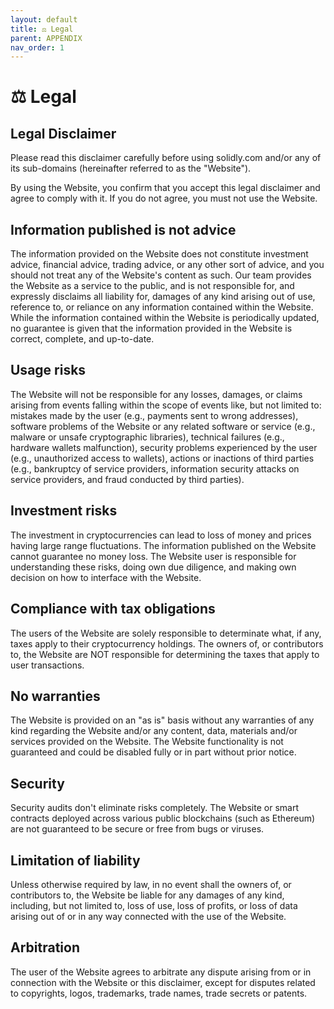 ```yaml
---
layout: default
title: ⚖️ Legal
parent: APPENDIX
nav_order: 1
---
```


# ⚖️ Legal

## Legal Disclaimer

Please read this disclaimer carefully before using solidly.com and/or any of its sub-domains (hereinafter referred to as the "Website").

By using the Website, you confirm that you accept this legal disclaimer and agree to comply with it. If you do not agree, you must not use the Website.

## Information published is not advice

The information provided on the Website does not constitute investment advice, financial advice, trading advice, or any other sort of advice, and you should not treat any of the Website's content as such. Our team provides the Website as a service to the public, and is not responsible for, and expressly disclaims all liability for, damages of any kind arising out of use, reference to, or reliance on any information contained within the Website. While the information contained within the Website is periodically updated, no guarantee is given that the information provided in the Website is correct, complete, and up-to-date.

## Usage risks

The Website will not be responsible for any losses, damages, or claims arising from events falling within the scope of events like, but not limited to: mistakes made by the user (e.g., payments sent to wrong addresses), software problems of the Website or any related software or service (e.g., malware or unsafe cryptographic libraries), technical failures (e.g., hardware wallets malfunction), security problems experienced by the user (e.g., unauthorized access to wallets), actions or inactions of third parties (e.g., bankruptcy of service providers, information security attacks on service providers, and fraud conducted by third parties).

## Investment risks

The investment in cryptocurrencies can lead to loss of money and prices having large range fluctuations. The information published on the Website cannot guarantee no money loss. The Website user is responsible for understanding these risks, doing own due diligence, and making own decision on how to interface with the Website.

## Compliance with tax obligations

The users of the Website are solely responsible to determinate what, if any, taxes apply to their cryptocurrency holdings. The owners of, or contributors to, the Website are NOT responsible for determining the taxes that apply to user transactions.

## No warranties

The Website is provided on an "as is" basis without any warranties of any kind regarding the Website and/or any content, data, materials and/or services provided on the Website. The Website functionality is not guaranteed and could be disabled fully or in part without prior notice.

## Security

Security audits don't eliminate risks completely. The Website or smart contracts deployed across various public blockchains (such as Ethereum) are not guaranteed to be secure or free from bugs or viruses.

## Limitation of liability

Unless otherwise required by law, in no event shall the owners of, or contributors to, the Website be liable for any damages of any kind, including, but not limited to, loss of use, loss of profits, or loss of data arising out of or in any way connected with the use of the Website.

## Arbitration

The user of the Website agrees to arbitrate any dispute arising from or in connection with the Website or this disclaimer, except for disputes related to copyrights, logos, trademarks, trade names, trade secrets or patents.
